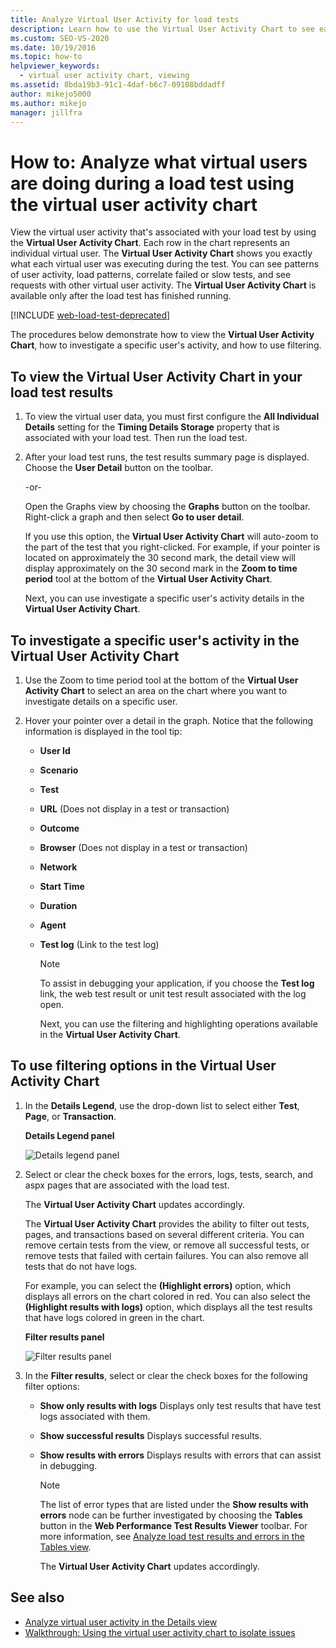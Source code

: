 ```yaml
---
title: Analyze Virtual User Activity for load tests
description: Learn how to use the Virtual User Activity Chart to see each virtual user was running during the test to see patterns of user activity and other information.
ms.custom: SEO-VS-2020
ms.date: 10/19/2016
ms.topic: how-to
helpviewer_keywords: 
  - virtual user activity chart, viewing
ms.assetid: 8bda19b3-91c1-4daf-b6c7-09108bddadff
author: mikejo5000
ms.author: mikejo
manager: jillfra
---
```

# How to: Analyze what virtual users are doing during a load test using the virtual user activity chart

View the virtual user activity that's associated with your load test by using the **Virtual User Activity Chart**. Each row in the chart represents an individual virtual user. The **Virtual User Activity Chart** shows you exactly what each virtual user was executing during the test. You can see patterns of user activity, load patterns, correlate failed or slow tests, and see requests with other virtual user activity. The **Virtual User Activity Chart** is available only after the load test has finished running.

[!INCLUDE [web-load-test-deprecated](includes/web-load-test-deprecated.md)]

The procedures below demonstrate how to view the **Virtual User Activity Chart**, how to investigate a specific user's activity, and how to use filtering.

## To view the Virtual User Activity Chart in your load test results

1. To view the virtual user data, you must first configure the **All Individual Details** setting for the **Timing Details Storage** property that is associated with your load test. Then run the load test.

2. After your load test runs, the test results summary page is displayed. Choose the **User Detail** button on the toolbar.

     -or-

     Open the Graphs view by choosing the **Graphs** button on the toolbar. Right-click a graph and then select **Go to user detail**.

     If you use this option, the **Virtual User Activity Chart** will auto-zoom to the part of the test that you right-clicked. For example, if your pointer is located on approximately the 30 second mark, the detail view will display approximately on the 30 second mark in the **Zoom to time period** tool at the bottom of the **Virtual User Activity Chart**.

     Next, you can use investigate a specific user's activity details in the **Virtual User Activity Chart**.

## To investigate a specific user's activity in the Virtual User Activity Chart

1. Use the Zoom to time period tool at the bottom of the **Virtual User Activity Chart** to select an area on the chart where you want to investigate details on a specific user.

2. Hover your pointer over a detail in the graph. Notice that the following information is displayed in the tool tip:

   - **User Id**

   - **Scenario**

   - **Test**

   - **URL** (Does not display in a test or transaction)

   - **Outcome**

   - **Browser** (Does not display in a test or transaction)

   - **Network**

   - **Start Time**

   - **Duration**

   - **Agent**

   - **Test log** (Link to the test log)

     > [!NOTE]
     > To assist in debugging your application, if you choose the **Test log** link, the web test result or unit test result associated with the log open.

     Next, you can use the filtering and highlighting operations available in the **Virtual User Activity Chart**.

## To use filtering options in the Virtual User Activity Chart

1. In the **Details Legend**, use the drop-down list to select either **Test**, **Page**, or **Transaction**.

    **Details Legend panel**

    ![Details legend panel](../test/media/ltest_detailslegend.png)

2. Select or clear the check boxes for the errors, logs, tests, search, and aspx pages that are associated with the load test.

    The **Virtual User Activity Chart** updates accordingly.

    The **Virtual User Activity Chart** provides the ability to filter out tests, pages, and transactions based on several different criteria. You can remove certain tests from the view, or remove all successful tests, or remove tests that failed with certain failures. You can also remove all tests that do not have logs.

    For example, you can select the **(Highlight errors)** option, which displays all errors on the chart colored in red. You can also select the **(Highlight results with logs)** option, which displays all the test results that have logs colored in green in the chart.

    **Filter results panel**

    ![Filter results panel](../test/media/ltest_filterresults.png)

3. In the **Filter results**, select or clear the check boxes for the following filter options:

   - **Show only results with logs** Displays only test results that have test logs associated with them.

   - **Show successful results** Displays successful results.

   - **Show results with errors** Displays results with errors that can assist in debugging.

     > [!NOTE]
     > The list of error types that are listed under the **Show results with errors** node can be further investigated by choosing the **Tables** button in the **Web Performance Test Results Viewer** toolbar. For more information, see  [Analyze load test results and errors in the Tables view](../test/analyze-load-test-results-and-errors-in-the-tables-view.md).

     The **Virtual User Activity Chart** updates accordingly.

## See also

- [Analyze virtual user activity in the Details view](../test/analyze-load-test-virtual-user-activity-in-the-details-view.md)
- [Walkthrough: Using the virtual user activity chart to isolate issues](../test/walkthrough-use-the-virtual-user-activity-chart-to-isolate-issues.md)
